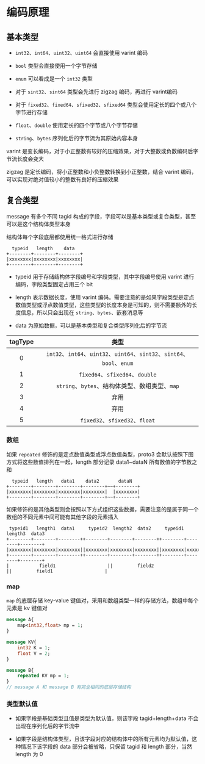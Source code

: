 # 编码原理

## 基本类型

- `int32`、`int64`、`uint32`、`uint64` 会直接使用 varint 编码

- `bool` 类型会直接使用一个字节存储
- `enum` 可以看成是一个 `int32` 类型
- 对于 `sint32`、`sint64` 类型会先进行 zigzag 编码，再进行 varint编码
- 对于 `fixed32`、`fixed64`、`sfixed32`、`sfixed64` 类型会使用定长的四个或八个字节进行存储
- `float`、`double` 使用定长的四个字节或八个字节存储
- `string`、`bytes` 序列化后的字节流为其原始内容本身

varint 是变长编码，对于小正整数有较好的压缩效果，对于大整数或负数编码后字节流长度会变大

zigzag 是定长编码，将小正整数和小负整数转换到小正整数，结合 varint 编码，可以实现对绝对值较小的整数有良好的压缩效果

## 复合类型

message 有多个不同 tagid 构成的字段，字段可以是基本类型或复合类型，甚至可以是这个结构体类型本身

结构体每个字段底层都使用统一格式进行存储

```
  typeid   length    data
+--------+--------+--------+
|xxxxxxxx|xxxxxxxx|xxxxxxxx|
+--------+--------+--------+
```

- typeid 用于存储结构体字段编号和字段类型，其中字段编号使用 varint 进行编码，字段类型固定占用三个 bit

- length 表示数据长度，使用 varint 编码。需要注意的是如果字段类型是定点数值类型或浮点数值类型，这些类型的长度本身是可知的，则不需要额外的长度信息，所以只会出现在 `string`、`bytes`、嵌套消息等
- data 为原始数据，可以是基本类型和复合类型序列化后的字节流

| tagType |                             类型                             |
| :-----: | :----------------------------------------------------------: |
|    0    | `int32`、`int64`、`uint32`、`uint64`、`sint32`、`sint64`、`bool`、`enum` |
|    1    |               `fixed64`、`sfixed64`、`double`                |
|    2    |        `string`、`bytes`、结构体类型、数组类型、`map`        |
|    3    |                             弃用                             |
|    4    |                             弃用                             |
|    5    |                `fixed32`、`sfixed32`、`float`                |



### 数组

如果 `repeated` 修饰的是定点数值类型或浮点数值类型，proto3 会默认按照下图方式将这些数值排列在一起，length 部分记录 data1~dataN 所有数值的字节数之和

```
  typeid   length   data1    data2       dataN
+--------+--------+--------+--------+~~+--------+
|xxxxxxxx|xxxxxxxx|xxxxxxxx|xxxxxxxx|  |xxxxxxxx|
+--------+--------+--------+--------+~~+--------+
```

如果修饰的是其他类型则会按照以下方式组织这些数据，需要注意的是属于同一个数组的不同元素中间可能有其他字段的元素插入

```
 typeid1   length1  data1     typeid2  length2  data2     typeid1  length3  data3    
+--------+--------+--------++--------+--------+--------++--------+--------+--------+
|xxxxxxxx|xxxxxxxx|xxxxxxxx||xxxxxxxx|xxxxxxxx|xxxxxxxx||xxxxxxxx|xxxxxxxx|xxxxxxxx|
+--------+--------+--------++--------+--------+--------++--------+--------+--------+
|			field1			         ||			field2			         ||			field1			         |
```

### map

`map` 的底层存储 key-value 键值对，采用和数组类型一样的存储方法，数组中每个元素是 kv 键值对

```protobuf
message A{
	map<int32,float> mp = 1;
}

message KV{
	int32 K = 1;
	float V = 2;
}

message B{
	repeated KV mp = 1;
}
// message A 和 message B 有完全相同的底层存储结构
```

### 类型默认值

- 如果字段是基础类型且值是类型为默认值，则该字段 tagid+length+data 不会出现在序列化后的字节流中

- 如果字段是结构体类型，且该字段对应的结构体中的所有元素均为默认值，这种情况下该字段的 data 部分会被省略，只保留 tagid 和 length 部分，当然 length 为 0